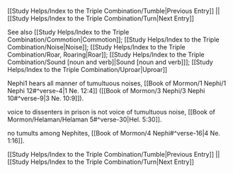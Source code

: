 [[Study Helps/Index to the Triple Combination/Tumble|Previous Entry]]  ||  [[Study Helps/Index to the Triple Combination/Turn|Next Entry]]

 See also [[Study Helps/Index to the Triple Combination/Commotion|Commotion]]; [[Study Helps/Index to the Triple Combination/Noise|Noise]]; [[Study Helps/Index to the Triple Combination/Roar, Roaring|Roar]]; [[Study Helps/Index to the Triple Combination/Sound [noun and verb]|Sound [noun and verb]]]; [[Study Helps/Index to the Triple Combination/Uproar|Uproar]]

 Nephi1 hears all manner of tumultuous noises, [[Book of Mormon/1 Nephi/1 Nephi 12#^verse-4|1 Ne. 12:4]] ([[Book of Mormon/3 Nephi/3 Nephi 10#^verse-9|3 Ne. 10:9]]).

 voice to dissenters in prison is not voice of tumultuous noise, [[Book of Mormon/Helaman/Helaman 5#^verse-30|Hel. 5:30]].

 no tumults among Nephites, [[Book of Mormon/4 Nephi#^verse-16|4 Ne. 1:16]].

[[Study Helps/Index to the Triple Combination/Tumble|Previous Entry]]  ||  [[Study Helps/Index to the Triple Combination/Turn|Next Entry]]